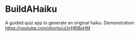 # BuildAHaiku

A guided quiz app to generate an original haiku. 
Demonstration: https://youtube.com/shorts/uUirHRiBsHM 
